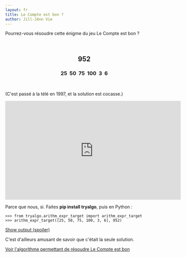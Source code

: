 ```yaml
---
layout: fr
title: Le Compte est bon ?
author: Jill-Jênn Vie
---
```


Pourrez-vous résoudre cette énigme du jeu Le Compte est bon ?

 

<center>
<h2>952</h2>
<h3>25  50  75  100  3  6</h3>
</center>

 

(C'est passé à la télé en 1997, et la solution est cocasse.)

<iframe width="560" height="315" src="https://www.youtube.com/embed/pfa3MHLLSWI?ecver=1" frameborder="0" allowfullscreen></iframe>

Parce que nous, si. Faites **pip install tryalgo**, puis en Python :

    >>> from tryalgo.arithm_expr_target import arithm_expr_target
    >>> arithm_expr_target([25, 50, 75, 100, 3, 6], 952)

<a name="cheat" href="#cheat" onclick="document.querySelector('#solution').style.display = 'block';">Show output (spoiler)</a>

<div id="solution" style="display: none">
<div class="highlighter-rouge">
<pre class="highlight">
<code>'((((75*3)*(100+6))-50)/25)=952'</code>
</pre>
</div>
</div>

C'est d'ailleurs amusant de savoir que c'était la seule solution.

[Voir l'algorithme permettant de résoudre Le Compte est bon](http://pythonhosted.org/tryalgo/_modules/tryalgo/arithm_expr_target.html#arithm_expr_target)
